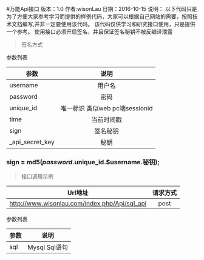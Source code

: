 #万能Api接口
版本：1.0
作者:wisonLau
日期：2016-10-15
说明：
以下代码只是为了方便大家参考学习而提供的样例代码，大家可以根据自己网站的需要，按照技术文档编写,并非一定要使用该代码。
该代码仅供学习和研究接口使用，只是提供一个参考。
使用接口必须开启签名，并且保证签名秘钥不被反编译泄露

>签名方式

参数列表

| 参数      | 说明                          |
| -------- |:-----------------------------:|
| username | 用户名                         |
| password | 密码                           |
| unique_id | 唯一标识 类似web pc端sessionid |
| time     | 当前时间戳                     |
| sign     | 签名秘钥                       |
| _api_secret_key| 秘钥                     |
### sign = md5($password.$unique_id.$username.秘钥);

> 接口调用示例

| Url地址                                       | 请求方式|
| --------------------------------------------- |:------:|
| http://www.wisonlau.com/index.php/Api/sql_api | post   |

参数列表

| 参数 | 说明         |
| --- |:------------:|
| sql | Mysql Sql语句 |